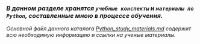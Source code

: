 ### *В данном разделе хранятся `учебные конспекты` и `материалы по Python`, составленные мною в процессе обучения.*

*Основной файл данного каталога [Python_study_materials.md](Python_study_materials.md) содержит всю необходимую информацию и ссылки на ученые материалы.*